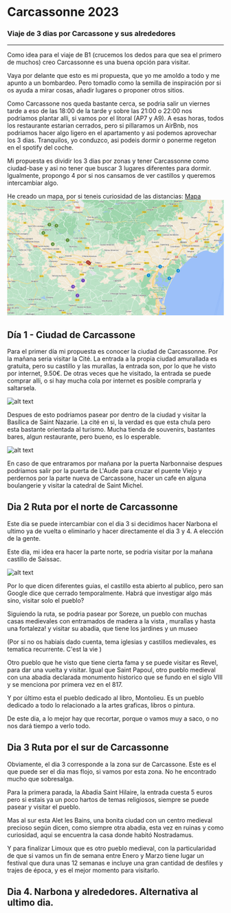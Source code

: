 # Carcassonne 2023
### Viaje de 3 dias por Carcassone y sus alrededores

***
Como idea para el viaje de B1 (crucemos los dedos para que sea el primero de muchos) creo Carcassonne es una buena opción para visitar. 

Vaya por delante que esto es mi propuesta, que yo me amoldo a todo y me apunto a un bombardeo. Pero tomadlo como la semilla de inspiración por si os ayuda a mirar cosas, añadir lugares o proponer otros sitios.

Como Carcassone nos queda bastante cerca, se podria salir un viernes tarde a eso de las 18:00 de la tarde y sobre las 21:00 o 22:00 nos podriamos plantar alli, si vamos por el litoral (AP7 y A9). A esas horas, todos los restaurante estarian cerrados, pero si pillaramos un AirBnb, nos podriamos hacer algo ligero en el apartamento y asi podemos aprovechar los 3 dias. Tranquilos, yo conduzco, asi podeis dormir o ponerme regeton en el spotify del coche. 

Mi propuesta es dividir los 3 dias por zonas y tener Carcassonne como ciudad-base y asi no tener que buscar 3 lugares diferentes para dormir. Igualmente, propongo 4 por si nos cansamos de ver castillos y queremos intercambiar algo.

He creado un mapa, por si teneis curiosidad de las distancias: [Mapa](https://www.google.com/maps/d/u/0/edit?mid=1RBMmOYVosvSHPOKb2a8Vq8ScUlpNGk8&usp=sharing)
![Mapa_ruta](mapa_ruta_carcassonne.PNG)

## Día 1 - Ciudad de Carcassone

Para el primer día mi propuesta es conocer la ciudad de Carcassonne. Por la mañana seria visitar la Cité. La entrada a la propia ciudad amurallada es gratuita, pero su castillo y las murallas, la entrada son, por lo que he visto por internet, 9.50€. De otras veces que he visitado, la entrada se puede comprar alli, o si hay mucha cola por internet es posible comprarla y saltarsela.

![alt text][castillo carcassonne]

[castillo carcassonne]: 
https://www.lugaresdeaventura.com/sites/default/files/2022-03/PORTADA%20BONA%20carcassonne-2019-05-cite-rempart-chateau-comtal-cr-m-gassion-adt-aude-01.jpg

Despues de esto podriamos pasear por dentro de la ciudad y visitar la Basílica de Saint Nazarie. La cité en si, la verdad es que esta chula pero esta bastante orientada al turismo. Mucha tienda de souvenirs, bastantes bares, algun restaurante, pero bueno, es lo esperable.

![alt text][cité]

[cité]: https://www.lugaresdeaventura.com/sites/default/files/inline-images/carcassonne-0000-00-cite-place-chateau-touriste-cr-f-chatroussat-adt-aude-1-1455x970.jpg

En caso de que entraramos por mañana por la puerta Narbonnaise despues podriamos salir por la puerta de L'Aude para cruzar el puente Viejo y perdernos por la parte nueva de Carcassone, hacer un cafe en alguna boulangerie y visitar la catedral de Saint Michel.


## Dia 2 Ruta por el norte de Carcassonne
Este dia se puede intercambiar con el dia 3 si decidimos hacer Narbona el ultimo ya de vuelta o eliminarlo y hacer directamente el dia 3 y 4. A elección de la gente.

Este dia, mi idea era hacer la parte norte, se podria visitar por la mañana castillo de Saissac. 

![alt text][castillo_sissac]

[castillo_sissac]:https://upload.wikimedia.org/wikipedia/commons/thumb/5/53/France-Saissac-Ch%C3%A2teau_de_Saissac-Pyrenees.jpg/1280px-France-Saissac-Ch%C3%A2teau_de_Saissac-Pyrenees.jpg

Por lo que dicen diferentes guias, el castillo esta abierto al publico, pero san Google dice que cerrado temporalmente. Habrá que investigar algo más sino, visitar solo el pueblo?

Siguiendo la ruta, se podria pasear por Soreze, un pueblo con muchas casas medievales con entramados de madera a la vista , murallas y hasta una fortaleza! y visitar su abadia, que tiene los jardines y un museo 

(Por si no os habiais dado cuenta, tema iglesias y castillos medievales, es tematica recurrente. C'est la vie )

Otro pueblo que he visto que tiene cierta fama y se puede visitar es Revel, para dar una vuelta y visitar. Igual que Saint Papoul, otro pueblo medieval con una abadia declarada monumento historico que se fundo en el siglo VIII y se menciona por primera vez en el 817.

Y por último esta el pueblo dedicado al libro, Montolieu. Es un pueblo dedicado a todo lo relacionado a la artes graficas, libros o pintura.

De este dia, a lo mejor hay que recortar, porque o vamos muy a saco, o no nos dará tiempo a verlo todo.

## Dia 3 Ruta por el sur de Carcassonne
Obviamente, el dia 3 corresponde a la zona sur de Carcassone. Este es el que puede ser el dia mas flojo, si vamos por esta zona. No he encontrado mucho que sobresalga.

Para la primera parada, la Abadia Saint Hilaire, la entrada cuesta 5 euros pero si estais ya un poco hartos de temas religiosos, siempre se puede pasear y visitar el pueblo.

Mas al sur esta Alet les Bains, una bonita ciudad con un centro medieval precioso según dicen, como siempre otra abadia, esta vez en ruinas y como curiosidad, aqui se encuentra la casa donde habitó Nostradamus.

Y para finalizar Limoux que es otro pueblo medieval, con la particularidad de que si vamos un fin de semana entre Enero y Marzo tiene lugar un festival que dura unas 12 semanas e incluye una gran cantidad de desfiles y trajes de época, y es el mejor momento para visitarlo. 

## Dia 4. Narbona y alrededores. Alternativa al ultimo dia. 

